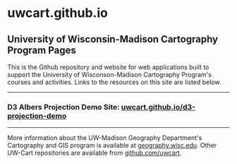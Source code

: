 # uwcart.github.io

## University of Wisconsin-Madison Cartography Program Pages

This is the Github repository and website for web applications built to support the University of Wisconson-Madison Cartography Program's courses and activities. Links to the resources on this site are listed below.

---

### D3 Albers Projection Demo Site: [uwcart.github.io/d3-projection-demo](http://uwcart.github.io/d3-projection-demo/)

---

More information about the UW-Madison Geography Department's Cartography and GIS program is available at [geography.wisc.edu](http://geography.wisc.edu/index.php). Other UW-Cart repositories are available from [github.com/uwcart](https://github.com/uwcart).